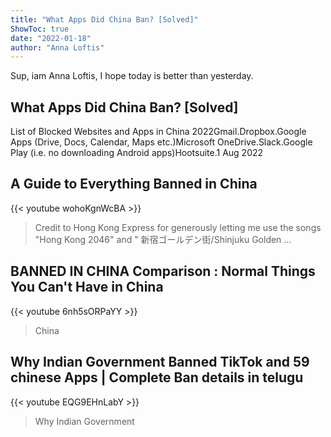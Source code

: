 ```yaml
---
title: "What Apps Did China Ban? [Solved]"
ShowToc: true 
date: "2022-01-18"
author: "Anna Loftis" 
---
```


Sup, iam Anna Loftis, I hope today is better than yesterday.
## What Apps Did China Ban? [Solved]
List of Blocked Websites and Apps in China 2022Gmail.Dropbox.Google Apps (Drive, Docs, Calendar, Maps etc.)Microsoft OneDrive.Slack.Google Play (i.e. no downloading Android apps)Hootsuite.1 Aug 2022

## A Guide to Everything Banned in China
{{< youtube wohoKgnWcBA >}}
>Credit to Hong Kong Express for generously letting me use the songs "Hong Kong 2046" and " 新宿ゴールデン街/Shinjuku Golden ...

## BANNED IN CHINA Comparison : Normal Things You Can't Have in China
{{< youtube 6nh5sORPaYY >}}
>China

## Why Indian Government Banned TikTok and 59 chinese Apps | Complete Ban details in telugu
{{< youtube EQG9EHnLabY >}}
>Why Indian Government 

